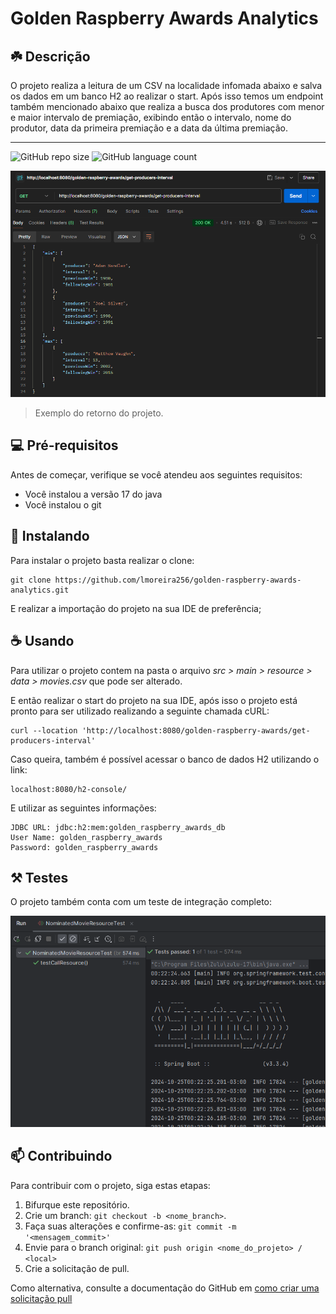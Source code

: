 # Golden Raspberry Awards Analytics

## ☘️ Descrição

O projeto realiza a leitura de um CSV na localidade infomada abaixo e salva os dados em um banco H2 ao realizar o start. Após isso temos um endpoint também mencionado abaixo que realiza a busca dos produtores com menor e maior intervalo de premiação, exibindo então o intervalo, nome do produtor, data da primeira premiação e a data da última premiação.

---

![GitHub repo size](https://img.shields.io/github/repo-size/lmoreira256/golden-raspberry-awards-analytics?style=for-the-badge)
![GitHub language count](https://img.shields.io/github/languages/count/lmoreira256/golden-raspberry-awards-analytics?style=for-the-badge)

<img src="./github_assets/screenshot_1.png">

> Exemplo do retorno do projeto.

## 💻 Pré-requisitos

Antes de começar, verifique se você atendeu aos seguintes requisitos:

- Você instalou a versão 17 do java
- Você instalou o git

## 🚀 Instalando

Para instalar o projeto basta realizar o clone:

```
git clone https://github.com/lmoreira256/golden-raspberry-awards-analytics.git
```

E realizar a importação do projeto na sua IDE de preferência;

## ☕ Usando

Para utilizar o projeto contem na pasta o arquivo _src > main > resource > data > movies.csv_ que pode ser alterado.

E então realizar o start do projeto na sua IDE, após isso o projeto está pronto para ser utilizado realizando a seguinte chamada cURL:

```
curl --location 'http://localhost:8080/golden-raspberry-awards/get-producers-interval'
```

Caso queira, também é possível acessar o banco de dados H2 utilizando o link:

```
localhost:8080/h2-console/
```

E utilizar as seguintes informações:

```
JDBC URL: jdbc:h2:mem:golden_raspberry_awards_db
User Name: golden_raspberry_awards
Password: golden_raspberry_awards
```

## ⚒️ Testes

O projeto também conta com um teste de integração completo:

<img src="./github_assets/screenshot_2.png">

## 📫 Contribuindo

Para contribuir com o projeto, siga estas etapas:

1. Bifurque este repositório.
2. Crie um branch: `git checkout -b <nome_branch>`.
3. Faça suas alterações e confirme-as: `git commit -m '<mensagem_commit>'`
4. Envie para o branch original: `git push origin <nome_do_projeto> / <local>`
5. Crie a solicitação de pull.

Como alternativa, consulte a documentação do GitHub em [como criar uma solicitação pull](https://help.github.com/en/github/collaborating-with-issues-and-pull-requests/creating-a-pull-request)
